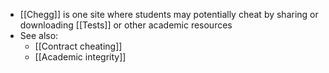 - [[Chegg]] is one site where students may potentially cheat by sharing or downloading [[Tests]] or other academic resources
- See also:
	- [[Contract cheating]]
	- [[Academic integrity]]